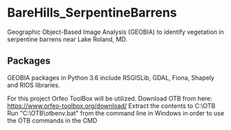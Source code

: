 # BareHills_SerpentineBarrens
Geographic Object-Based Image Analysis (GEOBIA) to identify vegetation in serpentine barrens near Lake Roland, MD.

## Packages
GEOBIA packages in Python 3.6 include RSGISLib, GDAL, Fiona, Shapely and RIOS libraries.

For this project Orfeo ToolBox will be utilized.
Download OTB from here: https://www.orfeo-toolbox.org/download/
Extract the contents to C:\OTB
Run "C:\OTB\otbenv.bat" from the command line in Windows in order to use the OTB commands in the CMD
